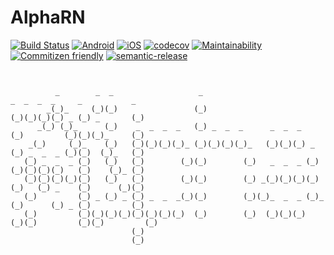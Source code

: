 # AlphaRN

[![Build Status](https://www.bitrise.io/app/6c0fe05c4780a33e/status.svg?token=UnI5f7HEHntiyGB2-y0nRw)](https://www.bitrise.io/app/6c0fe05c4780a33e) [![Android](https://img.shields.io/badge/dynamic/json.svg?label=Android&uri=https%3A%2F%2Fwww.bitrise.io%2Fapp%2F6c0fe05c4780a33e%2Fstatus.json%3Ftoken%3DUnI5f7HEHntiyGB2-y0nRw%26branch%3Ddevelop&query=$.status)]() [![iOS](https://img.shields.io/badge/dynamic/json.svg?label=iOS&uri=https%3A%2F%2Fwww.bitrise.io%2Fapp%2Fa241740a11cf8c08%2Fstatus.json%3Ftoken%3D3rnhIJ7otEVR0etlCpP3-A%26branch%3Ddevelop&query=$.status)]() [![codecov](https://codecov.io/gh/akhenda/WAPI/branch/master/graph/badge.svg)](https://codecov.io/gh/akhenda/WAPI) [![Maintainability](https://api.codeclimate.com/v1/badges/d09a654981ea257b8299/maintainability)](https://codeclimate.com/github/akhenda/WAPI/maintainability) [![Commitizen friendly](https://img.shields.io/badge/commitizen-friendly-brightgreen.svg)](http://commitizen.github.io/cz-cli/) [![semantic-release](https://img.shields.io/badge/%20%20%F0%9F%93%A6%F0%9F%9A%80-semantic--release-e10079.svg)](https://github.com/semantic-release/semantic-release)

```


          _        _  _                   _                             _  _  _  _     _           _    
        _(_)_     (_)(_)                 (_)                           (_)(_)(_)(_) _ (_) _       (_)   
      _(_) (_)_      (_)    _  _  _  _   (_) _  _  _      _  _  _      (_)         (_)(_)(_)_     (_)   
    _(_)     (_)_    (_)   (_)(_)(_)(_)_ (_)(_)(_)(_)_   (_)(_)(_) _   (_) _  _  _ (_)(_)  (_)_   (_)   
   (_) _  _  _ (_)   (_)   (_)        (_)(_)        (_)   _  _  _ (_)  (_)(_)(_)(_)   (_)    (_)_ (_)   
   (_)(_)(_)(_)(_)   (_)   (_)        (_)(_)        (_) _(_)(_)(_)(_)  (_)   (_) _    (_)      (_)(_)   
   (_)         (_) _ (_) _ (_) _  _  _(_)(_)        (_)(_)_  _  _ (_)_ (_)      (_) _ (_)         (_)   
   (_)         (_)(_)(_)(_)(_)(_)(_)(_)  (_)        (_)  (_)(_)(_)  (_)(_)         (_)(_)         (_)   
                           (_)                                                                          
                           (_)                                                                          
 
```